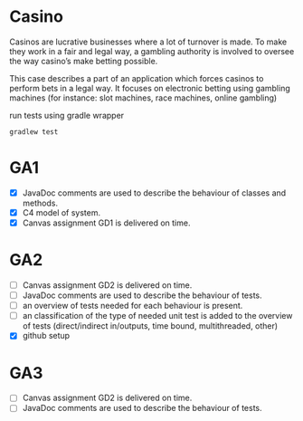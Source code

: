 # Casino
Casinos are lucrative businesses where a lot of turnover is made. To make they work in a fair and legal way, 
a gambling authority is involved to oversee the way casino’s make betting possible.

This case describes a part of an application which forces casinos to perform bets in a legal way. 
It focuses on electronic betting using gambling machines (for instance: slot machines, race machines, online gambling)

run tests using gradle wrapper

    gradlew test

# GA1

* [x] JavaDoc comments are used to describe the behaviour of classes and methods.
* [x] C4 model of system.
* [x] Canvas assignment GD1 is delivered on time.

# GA2
* [ ] Canvas assignment GD2 is delivered on time.
* [ ] JavaDoc comments are used to describe the behaviour of tests.
* [ ] an overview of tests needed for each behaviour is present.
* [ ] an classification of the type of needed unit test is added to the overview of tests (direct/indirect in/outputs, time bound, multithreaded, other) 
* [x] github setup

# GA3
* [ ] Canvas assignment GD2 is delivered on time.
* [ ] JavaDoc comments are used to describe the behaviour of tests.